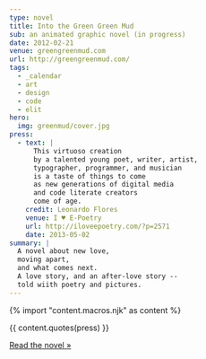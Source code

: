 ```yaml
---
type: novel
title: Into the Green Green Mud
sub: an animated graphic novel (in progress)
date: 2012-02-21
venue: greengreenmud.com
url: http://greengreenmud.com/
tags:
  - _calendar
  - art
  - design
  - code
  - elit
hero:
  img: greenmud/cover.jpg
press:
  - text: |
      This virtuoso creation
      by a talented young poet, writer, artist,
      typographer, programmer, and musician
      is a taste of things to come
      as new generations of digital media
      and code literate creators
      come of age.
    credit: Leonardo Flores
    venue: I ♥ E-Poetry
    url: http://iloveepoetry.com/?p=2571
    date: 2013-05-02
summary: |
  A novel about new love,
  moving apart,
  and what comes next.
  A love story, and an after-love story --
  told wiith poetry and pictures.
---
```

{% import "content.macros.njk" as content %}

{{ content.quotes(press) }}

[Read the novel »](http://greengreenmud.com/)
